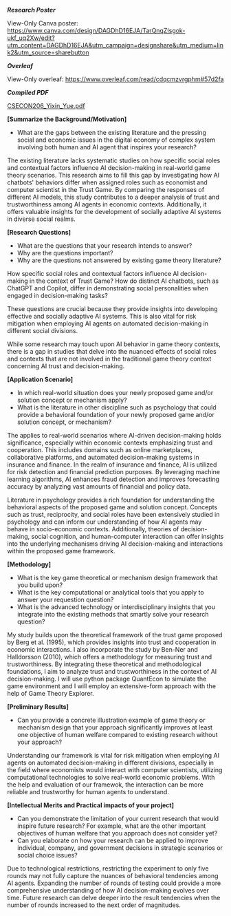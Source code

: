 ***Research Poster***

View-Only Canva poster: https://www.canva.com/design/DAGDhD16EJA/TarQnqZIsgok-ukf_uq2Xw/edit?utm_content=DAGDhD16EJA&utm_campaign=designshare&utm_medium=link2&utm_source=sharebutton

***Overleaf***

View-Only overleaf: https://www.overleaf.com/read/cdqcmzvrgphm#57d2fa

***Compiled PDF***

[CSECON206_Yixin_Yue.pdf](https://github.com/Rising-Stars-by-Sunshine/Yixin_Yue/files/15140567/CSECON206_Yixin_Yue.pdf)


**[Summarize the Background/Motivation]**
- What are the gaps between the existing literature and the pressing social and economic issues in the digital economy of complex system involving both human and AI agent that inspires your research?

The existing literature lacks systematic studies on how specific social roles and contextual factors influence AI decision-making in real-world game theory scenarios. This research aims to fill this gap by investigating how AI chatbots' behaviors differ when assigned roles such as economist and computer scientist in the Trust Game. By comparing the responses of different AI models, this study contributes to a deeper analysis of trust and trustworthiness among AI agents in economic contexts. Additionally, it offers valuable insights for the development of socially adaptive AI systems in diverse social realms.

**[Research Questions]**
- What are the questions that your research intends to answer?
- Why are the questions important?
- Why are the questions not answered by existing game theory literature?

How specific social roles and contextual factors influence AI decision-making in the context of Trust Game? How do distinct AI chatbots, such as ChatGPT and Copilot, differ in demonstrating social personalities when engaged in decision-making tasks?

These questions are crucial because they provide insights into developing effective and socially adaptive AI systems. This is also vital for risk mitigation when employing AI agents on automated decision-making in different social divisions.

While some research may touch upon AI behavior in game theory contexts, there is a gap in studies that delve into the nuanced effects of social roles and contexts that are not involved in the traditional game theory context concerning AI trust and decision-making.

**[Application Scenario]**
- In which real-world situation does your newly proposed game and/or solution concept or mechanism apply?
- What is the literature in other discipline such as psychology that could provide a behavioral foundation of your newly proposed game and/or solution concept, or mechanism?

The applies to real-world scenarios where AI-driven decision-making holds significance, especially within economic contexts emphasizing trust and cooperation. This includes domains such as online marketplaces, collaborative platforms, and automated decision-making systems in insurance and finance. In the realm of insurance and finance, AI is utilized for risk detection and financial prediction purposes. By leveraging machine learning algorithms, AI enhances fraud detection and improves forecasting accuracy by analyzing vast amounts of financial and policy data.  

Literature in psychology provides a rich foundation for understanding the behavioral aspects of the proposed game and solution concept. Concepts such as trust, reciprocity, and social roles have been extensively studied in psychology and can inform our understanding of how AI agents may behave in socio-economic contexts. Additionally, theories of decision-making, social cognition, and human-computer interaction can offer insights into the underlying mechanisms driving AI decision-making and interactions within the proposed game framework.

**[Methodology]**
- What is the key game theoretical or mechanism design framework that you build upon?
- What is the key computational or analytical tools that you apply to answer your requestion question?
- What is the advanced technology or interdisciplinary insights that you integrate into the existing methods that smartly solve your research question? 

My study builds upon the theoretical framework of the trust game proposed by Berg et al. (1995), which provides insights into trust and cooperation in economic interactions. I also incorporate the study by Ben-Ner and Halldorsson (2010), which offers a methodology for measuring trust and trustworthiness. By integrating these theoretical and methodological foundations, I aim to analyze trust and trustworthiness in the context of AI decision-making.
I will use python package QuantEcon to simulate the game environment and I will employ an extensive-form approach with the help of Game Theory Explorer.


**[Preliminary Results]**
- Can you provide a concrete illustration example of game theory or mechanism design that your approach significantly improves at least one objective of human welfare compared to existing research without your approach? 

Understanding our framework is vital for risk mitigation when employing AI agents on automated decision-making in different divisions, especially in the field where economists would interact with computer scientists, utilizing computational technologies to solve real-world economic problems. With the help and evaluation of our framewok, the interaction can be more reliable and trustworthy for human agents to understand.

**[Intellectual Merits and Practical impacts of your project]**
- Can you demonstrate the limitation of your current research that would inspire future research? For example, what are the other important objectives of human welfare that you approach does not consider yet? 
- Can you elaborate on how your research can be applied to improve individual, company, and government decisions in strategic scenarios or social choice issues?

Due to technological restrictions, restricting the experiment to only five rounds may not fully capture the nuances of behavioral tendencies among AI agents. Expanding the number of rounds of testing could provide a more comprehensive understanding of how AI decision-making evolves over time. Future research can delve deeper into the result tendencies when the number of rounds increased to the next order of magnitudes.

